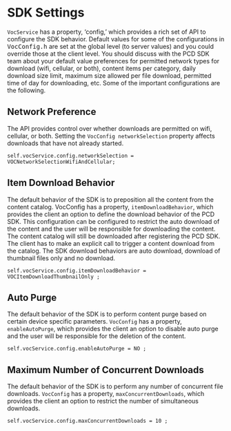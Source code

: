 # SDK Settings
```VocService``` has a property, ‘config,’ which provides a rich set of API to configure the SDK behavior. Default values for some of the configurations in <tt>VocConfig.h</tt> are set at the global level (to server values) and you could override those at the client level. You should discuss with the PCD SDK team about your default value preferences for permitted network types for download (wifi, cellular, or both), content items per category, daily download size limit, maximum size allowed per file download, permitted time of day for downloading, etc. Some of the important configurations are the following.

## Network Preference
The API provides control over whether downloads are permitted on wifi, cellular, or both. Setting the ```VocConfig networkSelection``` property affects downloads that have not already started.

```
self.vocService.config.networkSelection = VOCNetworkSelectionWifiAndCellular;
```

## Item Download Behavior
The default behavior of the SDK is to preposition all the content from the content catalog. VocConfig has a property, ```itemDownloadBehavior```, which provides  the client an option to define the download behavior of the PCD SDK.  This configuration can be configured to restrict the auto download of the content and the user will be responsible for downloading the content. The content catalog will still be downloaded after registering the PCD SDK. The client has to make an explicit call to trigger a content download from the catalog. The SDK download behaviors are auto download, download of thumbnail files only and no download.
```
self.vocService.config.itemDownloadBehavior = VOCItemDownloadThumbnailOnly ;
```

## Auto Purge
The default behavior of the SDK is to perform content purge based on certain device specific parameters. ```VocConfig``` has a property, ```enableAutoPurge```, which provides  the client an option to disable auto purge and the user will be responsible for the deletion of the content.
```
self.vocService.config.enableAutoPurge = NO ;
```

## Maximum Number of Concurrent Downloads
The default behavior of the SDK is to perform any number of concurrent file downloads. ```VocConfig``` has a property, ```maxConcurrentDownloads```, which provides  the client an option to restrict the number of simultaneous downloads.
```
self.vocService.config.maxConcurrentDownloads = 10 ;
```



